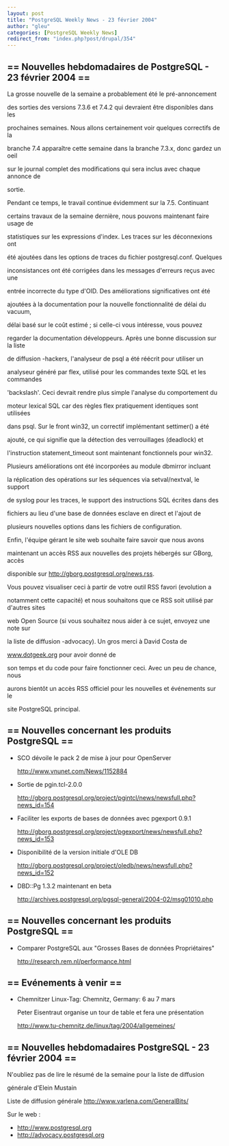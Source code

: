 ```yaml
---
layout: post
title: "PostgreSQL Weekly News - 23 février 2004"
author: "gleu"
categories: [PostgreSQL Weekly News]
redirect_from: "index.php?post/drupal/354"
---
```



<h2>== Nouvelles hebdomadaires de PostgreSQL - 23 février 2004 ==</h2>

<p>La grosse nouvelle de la semaine a probablement été le pré-annoncement

des sorties des versions 7.3.6 et 7.4.2 qui devraient être disponibles dans les

prochaines semaines.<!--break--> Nous allons certainement voir quelques correctifs de la

branche 7.4 apparaître cette semaine dans la branche 7.3.x, donc gardez un oeil

sur le journal complet des modifications qui sera inclus avec chaque annonce de

sortie.

</p>

<p>Pendant ce temps, le travail continue évidemment sur la 7.5. Continuant

certains travaux de la semaine dernière, nous pouvons maintenant faire usage de

statistiques sur les expressions d'index. Les traces sur les déconnexions ont

été ajoutées dans les options de traces du fichier postgresql.conf. Quelques

inconsistances ont été corrigées dans les messages d'erreurs reçus avec une

entrée incorrecte du type d'OID. Des améliorations significatives ont été

ajoutées à la documentation pour la nouvelle fonctionnalité de délai du vacuum,

délai basé sur le coût estimé ; si celle-ci vous intéresse, vous pouvez

regarder la documentation développeurs. Après une bonne discussion sur la liste

de diffusion -hackers, l'analyseur de psql a été réécrit pour utiliser un

analyseur généré par flex, utilisé pour les commandes texte SQL et les commandes

'backslash'. Ceci devrait rendre plus simple l'analyse du comportement du

moteur lexical SQL car des règles flex pratiquement identiques sont utilisées

dans psql. Sur le front win32, un correctif implémentant settimer() a été

ajouté, ce qui signifie que la détection des verrouillages (deadlock) et

l'instruction statement_timeout sont maintenant fonctionnels pour win32.</p>

<p>Plusieurs améliorations ont été incorporées au module dbmirror incluant

la réplication des opérations sur les séquences via setval/nextval, le support

de syslog pour les traces, le support des instructions SQL écrites dans des

fichiers au lieu d'une base de données esclave en direct et l'ajout de

plusieurs nouvelles options dans les fichiers de configuration.</p>

<p>Enfin, l'équipe gérant le site web souhaite faire savoir que nous avons

maintenant un accès RSS aux nouvelles des projets hébergés sur GBorg, accès

disponible sur <a href="http://gborg.postgresql.org/news.rss">http://gborg.postgresql.org/news.rss</a>.

Vous pouvez visualiser ceci à partir de votre outil RSS favori (evolution a

notamment cette capacité) et nous souhaitons que ce RSS soit utilisé par d'autres sites

web Open Source (si vous souhaitez nous aider à ce sujet, envoyez une note sur

la liste de diffusion -advocacy). Un gros merci à David Costa de

<a href="../www.dotgeek.org">www.dotgeek.org</a> pour avoir donné de

son temps et du code pour faire fonctionner ceci. Avec un peu de chance, nous

aurons bientôt un accès RSS officiel pour les nouvelles et événements sur le

site PostgreSQL principal.</p>

<!--more-->


<h2>== Nouvelles concernant les produits PostgreSQL ==</h2>

<ul>

<li>SCO dévoile le pack 2 de mise à jour pour OpenServer<br />

<a href="http://www.vnunet.com/News/1152884">http://www.vnunet.com/News/1152884</a></li>

<li>Sortie de pgin.tcl-2.0.0<br />

<a href="http://gborg.postgresql.org/project/pgintcl/news/newsfull.php?news_id=154">http://gborg.postgresql.org/project/pgintcl/news/newsfull.php?news_id=154</a></li>

<li>Faciliter les exports de bases de données avec pgexport 0.9.1<br />

<a href="http://gborg.postgresql.org/project/pgexport/news/newsfull.php?news_id=153">http://gborg.postgresql.org/project/pgexport/news/newsfull.php?news_id=153</a></li>

<li>Disponibilité de la version initiale d'OLE DB<br />

<a href="http://gborg.postgresql.org/project/oledb/news/newsfull.php?news_id=152">http://gborg.postgresql.org/project/oledb/news/newsfull.php?news_id=152</a></li>

<li>DBD::Pg 1.3.2 maintenant en beta<br />

<a href="http://archives.postgresql.org/pgsql-general/2004-02/msg01010.php">http://archives.postgresql.org/pgsql-general/2004-02/msg01010.php</a></li>

</ul>

<h2>== Nouvelles concernant les produits PostgreSQL ==</h2>

<ul>

<li>Comparer PostgreSQL aux "Grosses Bases de données Propriétaires"<br />

<a href="http://research.rem.nl/performance.html">http://research.rem.nl/performance.html</a></li>

</ul>

<h2>== Evénements à venir ==</h2>

<ul>

<li>Chemnitzer Linux-Tag: Chemnitz, Germany: 6 au 7 mars<br />

Peter Eisentraut organise un tour de table et fera une présentation<br />

<a href="http://www.tu-chemnitz.de/linux/tag/2004/allgemeines/">http://www.tu-chemnitz.de/linux/tag/2004/allgemeines/</a></li>

</ul>

<h2>== Nouvelles hebdomadaires PostgreSQL - 23 février 2004 ==</h2>

<p>N'oubliez pas de lire le résumé de la semaine pour la liste de diffusion

générale d'Elein Mustain</p>

<p>Liste de diffusion générale <a href="http://www.varlena.com/GeneralBits/">http://www.varlena.com/GeneralBits/</a>

</p>

<p>Sur le web :

</p>

<ul>

<li><a href="http://www.postgresql.org">http://www.postgresql.org</a></li>

<li><a href="http://advocacy.postgresql.org">http://advocacy.postgresql.org</a></li>

</ul>
